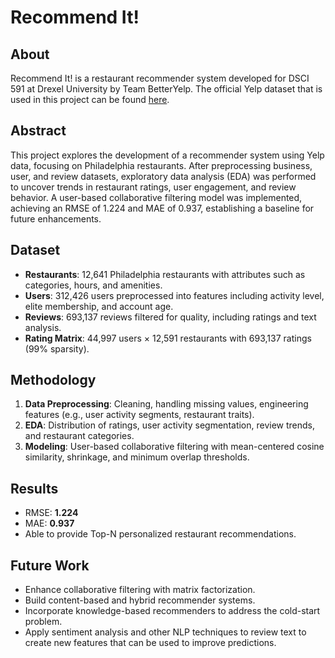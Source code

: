 # Recommend It!

## About
Recommend It! is a restaurant recommender system developed for DSCI 591 at Drexel University by Team BetterYelp. The official Yelp dataset that is used in this project can be found [here](https://www.kaggle.com/datasets/yelp-dataset/yelp-dataset/data).

## Abstract
This project explores the development of a recommender system using Yelp data, focusing on Philadelphia restaurants. After preprocessing business, user, and review datasets, exploratory data analysis (EDA) was performed to uncover trends in restaurant ratings, user engagement, and review behavior. A user-based collaborative filtering model was implemented, achieving an RMSE of 1.224 and MAE of 0.937, establishing a baseline for future enhancements.

## Dataset
- **Restaurants**: 12,641 Philadelphia restaurants with attributes such as categories, hours, and amenities.  
- **Users**: 312,426 users preprocessed into features including activity level, elite membership, and account age.  
- **Reviews**: 693,137 reviews filtered for quality, including ratings and text analysis.  
- **Rating Matrix**: 44,997 users × 12,591 restaurants with 693,137 ratings (99% sparsity).

## Methodology
1. **Data Preprocessing**: Cleaning, handling missing values, engineering features (e.g., user activity segments, restaurant traits).  
2. **EDA**: Distribution of ratings, user activity segmentation, review trends, and restaurant categories.  
3. **Modeling**: User-based collaborative filtering with mean-centered cosine similarity, shrinkage, and minimum overlap thresholds.

## Results
- RMSE: **1.224**  
- MAE: **0.937**  
- Able to provide Top-N personalized restaurant recommendations.  

## Future Work
- Enhance collaborative filtering with matrix factorization.
- Build content-based and hybrid recommender systems.
- Incorporate knowledge-based recommenders to address the cold-start problem.
- Apply sentiment analysis and other NLP techniques to review text to create new features that can be used to improve predictions.